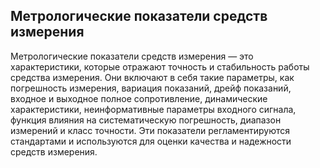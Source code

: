 ## Метрологические показатели средств измерения
Метрологические показатели средств измерения — это характеристики, которые отражают точность и стабильность работы средства измерения. Они включают в себя такие параметры, как погрешность измерения, вариация показаний, дрейф показаний, входное и выходное полное сопротивление, динамические характеристики, неинформативные параметры входного сигнала, функция влияния на систематическую погрешность, диапазон измерений и класс точности. Эти показатели регламентируются стандартами и используются для оценки качества и надежности средств измерения.
